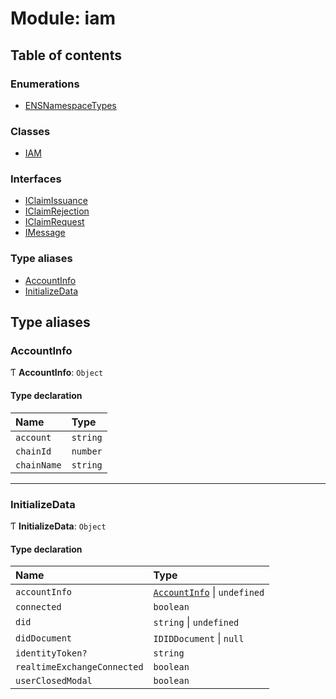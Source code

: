 # Module: iam

## Table of contents

### Enumerations

- [ENSNamespaceTypes](../enums/iam.ENSNamespaceTypes.md)

### Classes

- [IAM](../classes/iam.IAM.md)

### Interfaces

- [IClaimIssuance](../interfaces/iam.IClaimIssuance.md)
- [IClaimRejection](../interfaces/iam.IClaimRejection.md)
- [IClaimRequest](../interfaces/iam.IClaimRequest.md)
- [IMessage](../interfaces/iam.IMessage.md)

### Type aliases

- [AccountInfo](iam.md#accountinfo)
- [InitializeData](iam.md#initializedata)

## Type aliases

### AccountInfo

Ƭ **AccountInfo**: `Object`

#### Type declaration

| Name | Type |
| :------ | :------ |
| `account` | `string` |
| `chainId` | `number` |
| `chainName` | `string` |

___

### InitializeData

Ƭ **InitializeData**: `Object`

#### Type declaration

| Name | Type |
| :------ | :------ |
| `accountInfo` | [`AccountInfo`](iam.md#accountinfo) \| `undefined` |
| `connected` | `boolean` |
| `did` | `string` \| `undefined` |
| `didDocument` | `IDIDDocument` \| ``null`` |
| `identityToken?` | `string` |
| `realtimeExchangeConnected` | `boolean` |
| `userClosedModal` | `boolean` |
